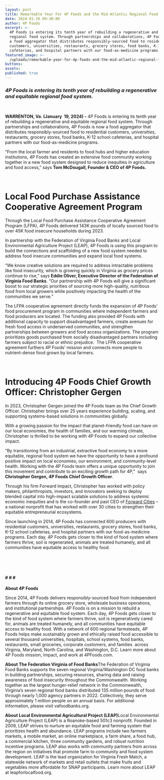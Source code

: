 ```yaml
---
layout: post
title: Remarkable Year For 4P Foods and the Mid-Atlantic Regional Food System
date: 2024-01-26 09:30:00
author: 4P Foods
excerpt: >-
  4P Foods is entering its tenth year of rebuilding a regenerative and equitable
  regional food system. Through partnerships and collaborations, 4P Foods is now
  a food aggregator that distributes responsibly-sourced food to residential
  customers, universities, restaurants, grocery stores, food banks, K-12 school
  cafeterias, and hospital partners with our food-as-medicine programs.
featured_image: >-
  /uploads/remarkable-year-for-4p-foods-and-the-mid-atlantic-regional-food-system.png
buttons:
assets:
published: true
---
```

<div class="editable"><h3><em>4P Foods is entering its tenth year of rebuilding a regenerative and equitable regional food system.</em></h3><p> </p><p><strong>WARRENTON, Va. (January&nbsp; 19, 2024) -</strong> 4P Foods is entering its tenth year of rebuilding a regenerative and equitable regional food system. Through partnerships and collaborations, 4P Foods is now a food aggregator that distributes responsibly-sourced food to residential customers, universities, restaurants, grocery stores, food banks, K-12 school cafeterias, and hospital partners with our food-as-medicine programs.</p><p>“From the local farmer and residents to food hubs and higher education institutions, 4P Foods has created an extensive food community working together in a new food system designed to reduce inequities in agriculture and food access,” says <strong>Tom McDougall, Founder &amp; CEO of 4P Foods.</strong></p><p> </p><h1><strong>Local Food Purchase Assistance Cooperative Agreement Program</strong></h1><p>Through the Local Food Purchase Assistance Cooperative Agreement Program (LFPA), 4P Foods delivered 143K pounds of locally sourced food to over 45K food insecure households during 2023.</p><p>In partnership with the Federation of Virginia Food Banks and Local Environmental Agriculture Project (LEAP), 4P Foods is using this program to build the connections and scaffolding of a new food system needed to address food insecure communities and expand local food systems.</p><p>“We know creative solutions are required to address intractable problems like food insecurity, which is growing quickly in Virginia as grocery prices continue to rise,” says <strong>Eddie Oliver, Executive Director of the Federation of Virginia Food Banks</strong>. “Our partnership with 4P Foods will give a significant boost to our strategic priorities of sourcing more high-quality, nutritious food from local growers while positively impacting the health of the communities we serve.”&nbsp;</p><p>The LFPA cooperative agreement directly funds the expansion of 4P Foods’ food procurement program in communities where independent farmers and food producers are located. The funding also provided 4P Foods with additional capacity to support disadvantaged farmers, create avenues for fresh food access in underserved communities, and strengthen partnerships between growers and food access organizations. The program prioritizes goods purchased from socially disadvantaged partners including farmers subject to racial or ethnic prejudice.&nbsp; The LFPA cooperative agreement furthers 4P Foods’ mission and connects more people to nutrient-dense food grown by local farmers.</p><p> </p><h1><strong>Introducing 4P Foods Chief Growth Officer: Christopher Gergen</strong></h1><p>In 2023, Christopher Gergen joined the 4P Foods team as the Chief Growth Officer. Christopher brings over 25 years experience building, scaling, and supporting systems-based solutions in communities globally.&nbsp;</p><p>With a growing passion for the impact that planet-friendly food can have on our local economies, the health of families, and our warming climate, Christopher is thrilled to be working with 4P Foods to expand our collective impact.</p><p>“By transitioning from an industrial, extractive food economy to a more equitable, regional food system we have the opportunity to have a profound positive impact on local economies, our environment, and community-level health. Working with the 4P Foods team offers a unique opportunity to join this movement and contribute to an exciting growth path for 4P,”&nbsp; says <strong>Christopher Gergen, 4P Foods Chief Growth Officer</strong>.</p><p>Through his firm Forward Impact, Christopher has worked with policy makers, philanthropists, investors, and innovators seeking to deploy blended capital into high-impact scalable solutions to address systemic economic inequities and is the co-founder and past CEO of <a href="https://forwardcities.org/">Forward Cities</a> – a national nonprofit that has worked with over 30 cities to strengthen their equitable entrepreneurial ecosystems.</p><p>Since launching in 2014, 4P Foods has connected 600 producers with residential customers, universities, restaurants, grocery stores, food banks, K-12 school cafeterias, and hospital partners with our food-as-medicine programs. Each day, 4P Foods gets closer to the kind of food system where farmers thrive, soil is regenerated, animals are treated humanely, and all communities have equitable access to healthy food.</p><p> </p><p> </p><h4><strong># # #&nbsp;</strong></h4><p><strong>About 4P Foods</strong></p><p>Since 2014, 4P Foods delivers responsibly-sourced food from independent farmers through its online grocery store, wholesale business operations, and institutional partnerships. 4P Foods is on a mission to rebuild a regenerative and equitable food system. Each day, 4P Foods gets closer to the kind of food system where farmers thrive, soil is regeneratively cared for, animals are treated humanely, and all communities have equitable access to healthy food. With a network of 600 regional farmsteads, 4P Foods helps make sustainably grown and ethically raised food accessible to several thousand universities, hospitals, school systems, food banks, restaurants, small groceries, corporate customers, and families&nbsp; across Virginia, Maryland, North Carolina, and Washington, D.C. Learn more about 4P Foods mission, impact, and work at 4PFoods.com.</p><p><strong>About The Federation Virginia of Food Banks</strong>The Federation of Virginia Food Banks supports the seven regional Virginia/Washington DC food banks in building partnerships, securing resources, sharing data and raising awareness of food insecurity throughout the Commonwealth. Working together as the largest hunger-relief network in the Commonwealth, Virginia’s seven regional food banks distributed 135 million pounds of food through nearly 1,000 agency partners in 2022. Collectively, they serve approximately 1 million people on an annual basis. For additional information, please visit vafoodbanks.org.</p><strong>About Local Environmental Agricultural Project (LEAP)</strong>Local Environmental Agriculture Project (LEAP) is a Roanoke-based 501c3 nonprofit. Founded in 2009, LEAP strives to nurture an equitable food and farming system that prioritizes health and abundance. LEAP programs include two farmers markets, a mobile market, an online marketplace, a farm share, a food hub, a commercial kitchen, three community gardens, and robust nutrition incentive programs. LEAP also works with community partners from across the region on initiatives that promote farm to community and food system development. LEAP is the lead organization for Virginia Fresh Match, a statewide network of markets and retail outlets that make fruits and vegetables more affordable for SNAP participants. Learn more about LEAP at leapforlocalfood.org.</div>